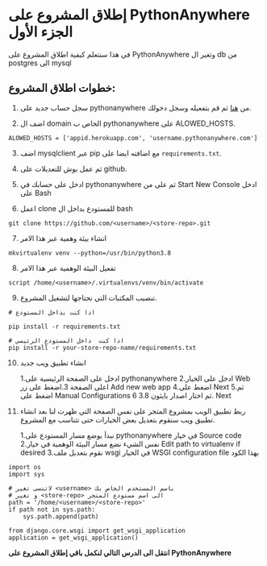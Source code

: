 # إطلاق المشروع على PythonAnywhere الجزء الأول

في هذا سنتعلم كيفية اطلاق المشروع على PythonAnywhere وتغير ال db من postgres الى mysql

## خطوات اطلاق المشروع:

1. سجل حساب  جديد على pythonanywhere من [هنا](https://www.pythonanywhere.com/registration/register/beginner/) ثم قم بتفعيله وسجل دخولك.

2. اضف ال domain الخاص ب pythonanywhere على ALOWED_HOSTS.

```
ALOWED_HOSTS = ['appid.herokuapp.com', 'username.pythonanywhere.com']
```

3. اضف mysqlclient عبر pip مع اضافته ايضا على `requirements.txt`.

4.  ثم عمل بوش للتعديلات على github.

5. ادخل على حسابك في pythonanywhere ثم على من Start New Console ادخل على Bash

6. اعمل clone للمستودع بداخل ال bash

```
git clone https://github.com/<username>/<store-repo>.git
```

7. انشاء بيئة وهمية عبر هذا الامر

```
mkvirtualenv venv --python=/usr/bin/python3.8
```

8. تفعيل البيئة الوهمية عبر هذا الامر

```
script /home/<username>/.virtualenvs/venv/bin/activate
```

9. تنصيب المكتبات التي نحتاجها لتشغيل المشروع.

```
# اذا كنت بداخل المستودع

pip install -r requirements.txt

# اذا كنت  داخل المستودع الرئيسي
pip install -r your-store-repo-name/requirements.txt
```

10. انشاء تطبيق ويب جديد

    1.ادخل على الصفحة الرئيسية على pythonanywhere 
    2.ادخل على الخيار Web اعلى الصفحة
    3.اضغط على زر Add new web app
    4.اضغط على Next
    5.ثم اضغط على Manual Configurations ثم اختار اصدار بايثون 3.8 
    6. Next

11. ربط تطبيق الويب بمشروع المتجر
على نفس الصفحة التي ظهرت لنا بعد انشاء تطبيق ويب سنقوم بتعديل بعض الخيارات حتى تتناسب مع المشروع.

    1.نبدأ بوضع مسار المستودع على pythonanywhere في خيار Source code
   2.نفس الشيء نضغ مسار البيئة الوهمية في خيار Edit path to virtualenv if desired
   3.نقوم بتعديل ملف wsgi في الخيار WSGI configuration file بهذا الكود 

```
import os
import sys

# لاتنسى تغير <username> باسم المستخدم الخاص بك 
# و تغير <store-repo> الى اسم مستودع المتجر
path = '/home/<username>/<store-repo>'
if path not in sys.path:
    sys.path.append(path)

from django.core.wsgi import get_wsgi_application
application = get_wsgi_application()
```

**انتقل الى الدرس التالي لنكمل باقي  إطلاق المشروع على PythonAnywhere**